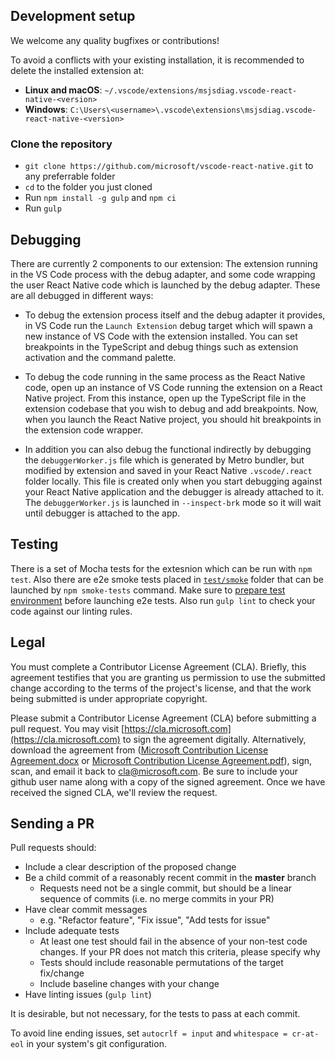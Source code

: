 ## Development setup

We welcome any quality bugfixes or contributions!

To avoid a conflicts with your existing installation, it is recommended to delete the installed extension at:
- **Linux and macOS**: `~/.vscode/extensions/msjsdiag.vscode-react-native-<version>`
- **Windows**: `C:\Users\<username>\.vscode\extensions\msjsdiag.vscode-react-native-<version>`

### Clone the repository

- `git clone https://github.com/microsoft/vscode-react-native.git` to any preferrable folder
- `cd` to the folder you just cloned
- Run `npm install -g gulp` and `npm ci`
- Run `gulp`

## Debugging

There are currently 2 components to our extension: The extension running in the VS Code process with the debug adapter, and some code wrapping the user React Native code which is launched by the debug adapter. These are all debugged in different ways:

- To debug the extension process itself and the debug adapter it provides, in VS Code run the `Launch Extension` debug target which will spawn a new instance of VS Code with the extension installed. You can set breakpoints in the TypeScript and debug things such as extension activation and the command palette.

- To debug the code running in the same process as the React Native code, open up an instance of VS Code running the extension on a React Native project. From this instance, open up the TypeScript file in the extension codebase that you wish to debug and add breakpoints. Now, when you launch the React Native project, you should hit breakpoints in the extension code wrapper.

- In addition you can also debug the functional indirectly by debugging the `debuggerWorker.js` file which is generated by Metro bundler, but modified by extension and saved in your React Native `.vscode/.react` folder locally. This file is created only when you start debugging against your React Native application and the debugger is already attached to it. The `debuggerWorker.js` is launched in `--inspect-brk` mode so it will wait until debugger is attached to the app.

## Testing

There is a set of Mocha tests for the extesnion which can be run with `npm test`. Also there are e2e smoke tests placed in [`test/smoke`](https://github.com/microsoft/vscode-react-native/tree/master/test/smoke) folder that can be launched by `npm smoke-tests` command. Make sure to [prepare test environment](https://github.com/microsoft/vscode-react-native/blob/master/test/smoke/docs/run-locally.md) before launching e2e tests. Also run `gulp lint` to check your code against our linting rules.

## Legal

You must complete a Contributor License Agreement (CLA). Briefly, this agreement testifies that you are granting us permission to use the submitted change according to the terms of the project's license, and that the work being submitted is under appropriate copyright.

Please submit a Contributor License Agreement (CLA) before submitting a pull request. You may visit [https://cla.microsoft.com](https://cla.microsoft.com) to sign the agreement digitally. Alternatively, download the agreement from ([Microsoft Contribution License Agreement.docx](https://www.codeplex.com/Download?ProjectName=typescript&DownloadId=822190) or [Microsoft Contribution License Agreement.pdf](https://www.codeplex.com/Download?ProjectName=typescript&DownloadId=921298)), sign, scan, and email it back to <cla@microsoft.com>. Be sure to include your github user name along with a copy of the signed agreement. Once we have received the signed CLA, we'll review the request.

## Sending a PR

Pull requests should:

- Include a clear description of the proposed change
- Be a child commit of a reasonably recent commit in the **master** branch
  - Requests need not be a single commit, but should be a linear sequence of commits (i.e. no merge commits in your PR)
- Have clear commit messages
  - e.g. "Refactor feature", "Fix issue", "Add tests for issue"
- Include adequate tests
  - At least one test should fail in the absence of your non-test code changes. If your PR does not match this criteria, please specify why
  - Tests should include reasonable permutations of the target fix/change
  - Include baseline changes with your change
- Have linting issues (`gulp lint`)

It is desirable, but not necessary, for the tests to pass at each commit.

To avoid line ending issues, set `autocrlf = input` and `whitespace = cr-at-eol` in your system's git configuration.
